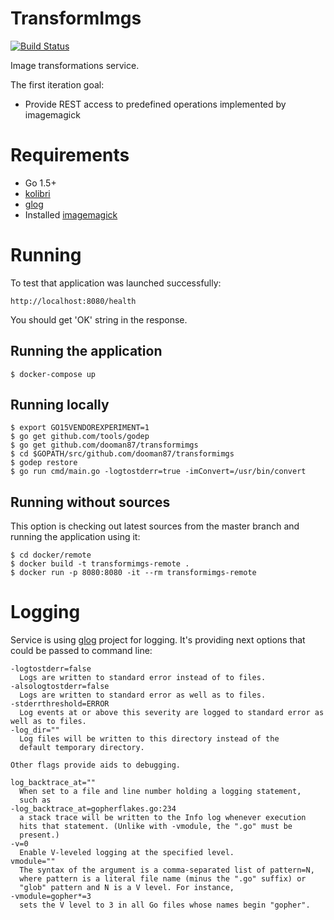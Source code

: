 # TransformImgs

[![Build Status](https://travis-ci.org/dooman87/transformimgs.svg?branch=master)](https://travis-ci.org/dooman87/transformimgs)

Image transformations service.

The first iteration goal:

* Provide REST access to predefined operations implemented by imagemagick

# Requirements

* Go 1.5+
* [kolibri](https://github.com/dooman87/kolibri)
* [glog](https://github.com/golang/glog)
* Installed [imagemagick](http://imagemagick.org)

# Running

To test that application was launched successfully:

`http://localhost:8080/health`

You should get 'OK' string in the response.

## Running the application ##

```
$ docker-compose up
```

## Running locally ##
```
$ export GO15VENDOREXPERIMENT=1
$ go get github.com/tools/godep
$ go get github.com/dooman87/transformimgs
$ cd $GOPATH/src/github.com/dooman87/transformimgs
$ godep restore
$ go run cmd/main.go -logtostderr=true -imConvert=/usr/bin/convert
```

## Running without sources ##

This option is checking out latest sources from the master branch and running the application using it:

```
$ cd docker/remote
$ docker build -t transformimgs-remote .
$ docker run -p 8080:8080 -it --rm transformimgs-remote
```

# Logging

Service is using [glog](https://github.com/golang/glog) project for logging. It's providing next options that could
be passed to command line:

```
-logtostderr=false
  Logs are written to standard error instead of to files.
-alsologtostderr=false
  Logs are written to standard error as well as to files.
-stderrthreshold=ERROR
  Log events at or above this severity are logged to standard error as well as to files.
-log_dir=""
  Log files will be written to this directory instead of the
  default temporary directory.

Other flags provide aids to debugging.

log_backtrace_at=""
  When set to a file and line number holding a logging statement,
  such as
-log_backtrace_at=gopherflakes.go:234
  a stack trace will be written to the Info log whenever execution
  hits that statement. (Unlike with -vmodule, the ".go" must be
  present.)
-v=0
  Enable V-leveled logging at the specified level.
vmodule=""
  The syntax of the argument is a comma-separated list of pattern=N,
  where pattern is a literal file name (minus the ".go" suffix) or
  "glob" pattern and N is a V level. For instance,
-vmodule=gopher*=3
  sets the V level to 3 in all Go files whose names begin "gopher".
```
